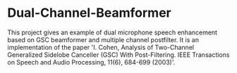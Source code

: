 # Dual-Channel-Beamformer
This project gives an example of dual microphone speech enhancement based on GSC beamformer and multiple channel postfilter. It is an implementation of the paper 'I. Cohen, Analysis of Two-Channel Generalized Sidelobe Canceller (GSC) With Post-Filtering. IEEE Transactions on Speech and Audio Processing, 11(6), 684-699 (2003)'.
